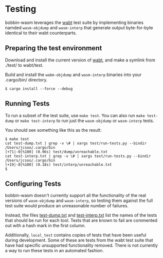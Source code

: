 # Testing

bobbin-wasm leverages the [wabt](https://github.com/WebAssembly/wabt) test suite by implementing binaries namded
`wasm-objdump` and `wasm-interp` that generate output byte-for-byte identical to their wabt counterparts.

## Preparing the test environment

Download and install the current version of [wabt](https://github.com/WebAssembly/wabt), and make a symlink from
./test/ to wabt/test.

Build and install the `wabm-objdump` and `wasm-interp` binaries into your .cargo/bin/ directory.

```
$ cargo install --force --debug
```

## Running Tests

To run a subset of the test suite, use `make test`. You can also run `make test-dump` or `make test-interp` to
run just the `wasm-objdump` or `wasm-interp` tests.

You should see something like this as the result:

```
$ make test
cat test-dump.txt | grep -v \# | xargs test/run-tests.py --bindir /Users/jcsoo/.cargo/bin
[+71|-0|%100] (0.96s) test/dump/unreachable.txt
cat test-interp.txt | grep -v \# | xargs test/run-tests.py --bindir /Users/jcsoo/.cargo/bin
[+19|-0|%100] (0.18s) test/interp/unreachable.txt
$
```

## Configuring Tests

bobbin-wasm doesn't currently support all the functionality of the real versions of `wasm-objdump` and `wasm-interp`, so
testing them against the full test suite would produce an unreasonable number of failures.

Instead, the files [test-dump.txt](./test-dump.txt) and [test-interp.txt](./test-interp.txt) list the names of the tests that 
should be run for each tool. Tests that are known to fail are commented out with a hash mark in the first column.

Additionally, `local_test` contains copies of tests that have been useful during development. Some of these are tests
from the wabt test suite that have had specific unsupported functionality removed. There is not currently a way to
run these tests in an automated fashion.